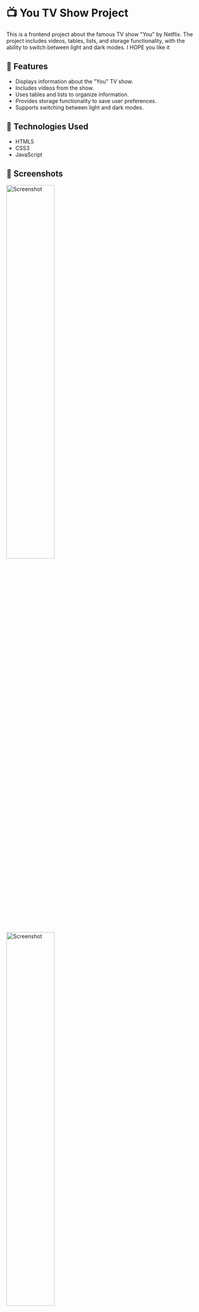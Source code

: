 # 📺 You TV Show Project

This is a frontend project about the famous TV show "You" by Netflix. The project includes videos, tables, lists, and storage functionality, with the ability to switch between light and dark modes. I HOPE you like it

## 🎥 Features

- Displays information about the "You" TV show.
- Includes videos from the show.
- Uses tables and lists to organize information.
- Provides storage functionality to save user preferences.
- Supports switching between light and dark modes.

## 🚀 Technologies Used

- HTML5
- CSS3
- JavaScript

## 📸 Screenshots

<img src="https://github.com/ii4k5/YOU.project/assets/168467834/2accff3c-a39a-44fa-9f44-f31af689be41" alt="Screenshot" width="50%">
<img src="https://github.com/ii4k5/YOU.project/assets/168467834/e0479dfb-c985-4cf4-8d5d-e9ed8fe7fc90" alt="Screenshot" width="50%">

<img src="https://github.com/ii4k5/YOU.project/assets/168467834/3bfb0fc4-66d0-40a7-9e1f-883de7aab107" alt="Screenshot" width="50%">
